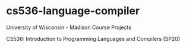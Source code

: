 # cs536-language-compiler

University of Wisconsin - Madison Course Projects

CS536: Introduction to Programming Languages and Compilers (SP20)
